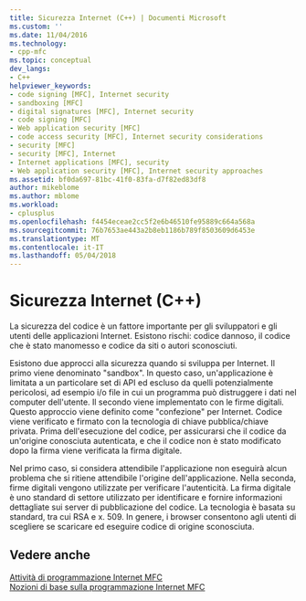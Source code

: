 ```yaml
---
title: Sicurezza Internet (C++) | Documenti Microsoft
ms.custom: ''
ms.date: 11/04/2016
ms.technology:
- cpp-mfc
ms.topic: conceptual
dev_langs:
- C++
helpviewer_keywords:
- code signing [MFC], Internet security
- sandboxing [MFC]
- digital signatures [MFC], Internet security
- code signing [MFC]
- Web application security [MFC]
- code access security [MFC], Internet security considerations
- security [MFC]
- security [MFC], Internet
- Internet applications [MFC], security
- Web application security [MFC], Internet security approaches
ms.assetid: bf0da697-81bc-41f0-83fa-d7f82ed83df8
author: mikeblome
ms.author: mblome
ms.workload:
- cplusplus
ms.openlocfilehash: f4454eceae2cc5f2e6b46510fe95889c664a568a
ms.sourcegitcommit: 76b7653ae443a2b8eb1186b789f8503609d6453e
ms.translationtype: MT
ms.contentlocale: it-IT
ms.lasthandoff: 05/04/2018
---
```

# <a name="internet-security-c"></a>Sicurezza Internet (C++)
La sicurezza del codice è un fattore importante per gli sviluppatori e gli utenti delle applicazioni Internet. Esistono rischi: codice dannoso, il codice che è stato manomesso e codice da siti o autori sconosciuti.  
  
 Esistono due approcci alla sicurezza quando si sviluppa per Internet. Il primo viene denominato "sandbox". In questo caso, un'applicazione è limitata a un particolare set di API ed escluso da quelli potenzialmente pericolosi, ad esempio i/o file in cui un programma può distruggere i dati nel computer dell'utente. Il secondo viene implementato con le firme digitali. Questo approccio viene definito come "confezione" per Internet. Codice viene verificato e firmato con la tecnologia di chiave pubblica/chiave privata. Prima dell'esecuzione del codice, per assicurarsi che il codice da un'origine conosciuta autenticata, e che il codice non è stato modificato dopo la firma viene verificata la firma digitale.  
  
 Nel primo caso, si considera attendibile l'applicazione non eseguirà alcun problema che si ritiene attendibile l'origine dell'applicazione. Nella seconda, firme digitali vengono utilizzate per verificare l'autenticità. La firma digitale è uno standard di settore utilizzato per identificare e fornire informazioni dettagliate sui server di pubblicazione del codice. La tecnologia è basata su standard, tra cui RSA e x. 509. In genere, i browser consentono agli utenti di scegliere se scaricare ed eseguire codice di origine sconosciuta.  
  
  
## <a name="see-also"></a>Vedere anche  
 [Attività di programmazione Internet MFC](../mfc/mfc-internet-programming-tasks.md)   
 [Nozioni di base sulla programmazione Internet MFC](../mfc/mfc-internet-programming-basics.md)

